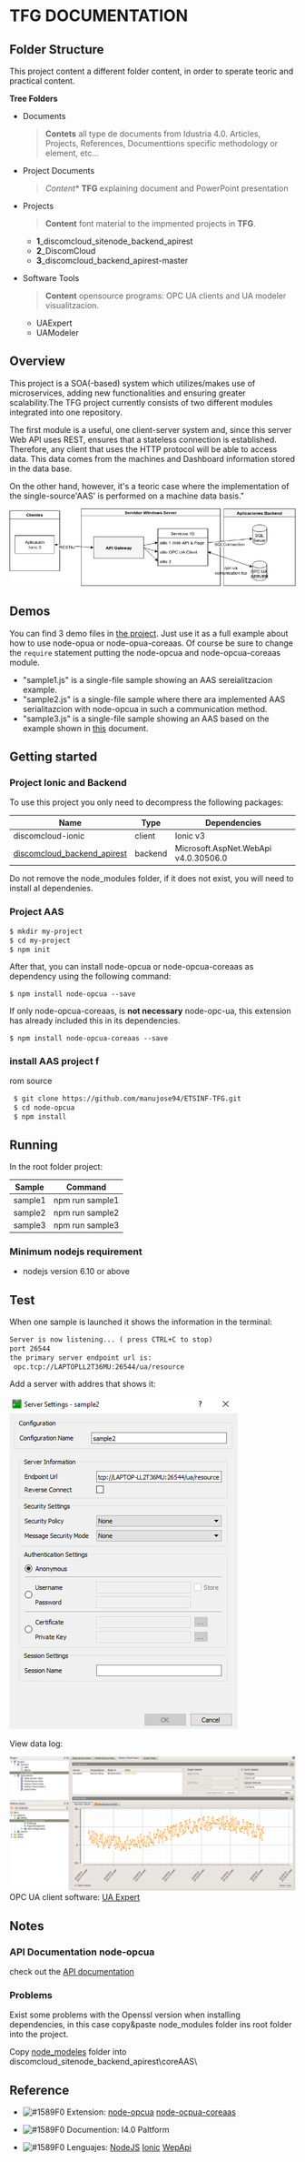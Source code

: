 

__TFG DOCUMENTATION__
=================


## __Folder Structure__

This project content a different folder content, in order to sperate teoric and practical content.

**Tree Folders**
- Documents
	> **Contets** all type de documents from Idustria 4.0. Articles, Projects, References, Documenttions specific methodology or element, etc... 

- Project Documents
	> *Content** **TFG** explaining document and PowerPoint presentation

- Projects
    > **Content** font material to the impmented projects in **TFG**.
    - **1**_discomcloud_sitenode_backend_apirest 
    - **2**_DiscomCloud 
    - **3**_discomcloud_backend_apirest-master 
- Software Tools
	 > **Content** opensource programs: OPC UA clients and UA modeler visualitzacion.
    - UAExpert
    - UAModeler
## Overview
This project is a SOA(-based) system which utilizes/makes use of microservices, adding new functionalities and ensuring greater scalability.The TFG project currently consists of two different modules integrated into one repository.

The first module is a useful, one client-server system and, since this server Web API uses REST, ensures that a stateless connection is established. Therefore, any client that uses the HTTP protocol will be able to access data. This data comes from  the machines and Dashboard information stored in the data base.

On the other hand, however, it's a teoric case where the implementation of the single-source'AAS' is performed on a machine data basis."

![Overall](https://github.com/manujose94/ETSINF-TFG/blob/master/Projects%20Documents/Images/image24.png?raw=true)
## Demos

You can find 3 demo files in [the project](https://github.com/manujose94/ETSINF-TFG/tree/master/Projects/1_discomcloud_sitenode_backend_apirest/discomcloud_sitenode_backend_apirest). Just use it as a full example about how to use  node-opua or node-opua-coreaas. Of course be sure to change the  `require`  statement putting the  node-opcua and node-opcua-coreaas module.
-   "sample1.js"  is a single-file sample showing an AAS sereialitzacion example.
-   "sample2.js" is a single-file sample where there ara implemented AAS serialitazcion with node-opcua in such a communication method.
-   "sample3.js" is a single-file sample showing an AAS based on the example shown in  [this](https://www.plattform-i40.de/I40/Redaktion/EN/Downloads/Publikation/2018-details-of-the-asset-administration-shell.html)  document.
## Getting started
### Project Ionic and Backend
To use this project you only need to decompress the following packages:

| Name | Type | Dependencies  |
|--|--|--|
| discomcloud-ionic | client | Ionic v3|
| [discomcloud_backend_apirest](https://github.com/manujose94/ETSINF-TFG/tree/master/Projects/3_discomcloud_backend_apirest-master) | backend  | Microsoft.AspNet.WebApi v4.0.30506.0|

Do not remove the node_modules folder, if it does not exist, you will need to install al dependenies.

### Project AAS

```
$ mkdir my-project
$ cd my-project
$ npm init
```
After that, you can install node-opcua or node-opcua-coreaas as dependency using the following command:

```
$ npm install node-opcua --save
```

If only node-opcua-coreaas, is **not necessary** node-opc-ua, this extension  has already included this in its dependencies.
```
$ npm install node-opcua-coreaas --save
```
### install AAS project f
rom source
```
 $ git clone https://github.com/manujose94/ETSINF-TFG.git
 $ cd node-opcua
 $ npm install
```
## Running
In the root folder project:

| Sample | Command |
|--|--|
| sample1 | npm run sample1 |
| sample2 | npm run sample2 |
| sample3 | npm run sample3 |

### Minimum nodejs requirement
-   nodejs version 6.10 or above
## Test
When one sample is launched it shows the information in the terminal:

    Server is now listening... ( press CTRL+C to stop) 
    port 26544 
    the primary server endpoint url is:
     opc.tcp://LAPTOPLL2T36MU:26544/ua/resource

Add a server with addres that shows it:

![enter image description here](https://github.com/manujose94/ETSINF-TFG/blob/master/Projects%20Documents/Images/addserver.PNG?raw=true)

View data log:

![enter image description here](https://github.com/manujose94/ETSINF-TFG/blob/master/Projects%20Documents/Images/image49.png?raw=true)
OPC UA client software: [UA Expert](https://www.unified-automation.com/products/development-tools/uaexpert.html)

## Notes
### API Documentation node-opcua

check out the [API documentation](http://node-opcua.github.io/api_doc/index.html)
### Problems
Exist some problems with the Openssl version when installing dependencies, in this case copy&paste node_modules folder ins root folder into the project.

Copy [node_modeles](https://github.com/manujose94/ETSINF-TFG/blob/master/Projects/node_modules.7z) folder into discomcloud_sitenode_backend_apirest\coreAAS\

## Reference
 - ![#1589F0](https://placehold.it/15/f03c15/000000?text=+) Extension:
 [node-opcua](https://github.com/node-opcua/node-opcua)
 [node-ocpua-coreaas](https://github.com/OPCUAUniCT/node-opcua-coreaas)
 - ![#1589F0](https://placehold.it/15/f03c15/000000?text=+) Documention:
 I4.0 Paltform
 
 - ![#1589F0](https://placehold.it/15/f03c15/000000?text=+) Lenguajes:
 [NodeJS](https://nodejs.org/es/)
 [Ionic](https://github.com/ionic-team/ionic-v3)
 [WepApi](https://dotnet.microsoft.com/apps/aspnet/apis)
